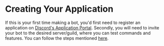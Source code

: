 # Creating Your Application

If this is your first time making a bot, you'd first need to register an application on [Discord's Application Portal](https://discord.com/developers/applications). Secondly, you will need to invite your bot to the desired server/guild, where you can test commands and features. You can follow the steps mentioned [here](https://disnake.readthedocs.io/en/stable/discord.html).